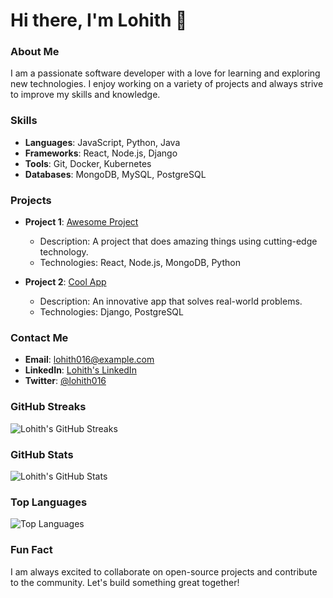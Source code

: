 # Hi there, I'm Lohith 👋

### About Me

I am a passionate software developer with a love for learning and exploring new technologies. I enjoy working on a variety of projects and always strive to improve my skills and knowledge.

### Skills

- **Languages**: JavaScript, Python, Java
- **Frameworks**: React, Node.js, Django
- **Tools**: Git, Docker, Kubernetes
- **Databases**: MongoDB, MySQL, PostgreSQL

### Projects

- **Project 1**: [Awesome Project](https://github.com/Lohith016/awesome-project)
  - Description: A project that does amazing things using cutting-edge technology.
  - Technologies: React, Node.js, MongoDB, Python

- **Project 2**: [Cool App](https://github.com/Lohith016/cool-app)
  - Description: An innovative app that solves real-world problems.
  - Technologies: Django, PostgreSQL

### Contact Me

- **Email**: [lohith016@example.com](mailto:lohith016@example.com)
- **LinkedIn**: [Lohith's LinkedIn](https://www.linkedin.com/in/lohith016)
- **Twitter**: [@lohith016](https://twitter.com/lohith016)



### GitHub Streaks

![Lohith's GitHub Streaks](https://github-readme-streak-stats.herokuapp.com/?user=Lohith016&theme=radical)

### GitHub Stats

![Lohith's GitHub Stats](https://github-readme-stats.vercel.app/api?username=Lohith016&show_icons=true&theme=radical)

### Top Languages

![Top Languages](https://github-readme-stats.vercel.app/api/top-langs/?username=Lohith016&layout=compact&theme=radical)

### Fun Fact

I am always excited to collaborate on open-source projects and contribute to the community. Let's build something great together!
